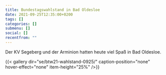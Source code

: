 ```yaml
---
title: Bundestagswahlstand in Bad Oldesloe
date: 2021-09-25T12:35:00+0200
tags: []
categories: []
submenu: []
social: []
recentfrom: ""
---
```

Der KV Segeberg und der Arminion hatten heute viel Spaß in Bad Oldesloe.

{{< gallery dir="se/btw21-wahlstand-0925/" caption-position="none" hover-effect="none" item-height="25%" />}}
